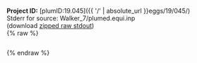 **Project ID:** [plumID:19.045]({{ '/' | absolute_url }}eggs/19/045/)  
Stderr for source:  Walker_7/plumed.equi.inp   
(download [zipped raw stdout](plumed.equi.inp.plumed.stdout.txt.zip))  
{% raw %}
<pre>
</pre>
{% endraw %}
